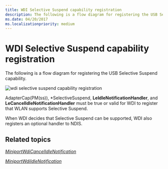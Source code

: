 ```yaml
---
title: WDI Selective Suspend capability registration
description: The following is a flow diagram for registering the USB Selective Suspend capability.
ms.date: 04/20/2017
ms.localizationpriority: medium
---
```


# WDI Selective Suspend capability registration


The following is a flow diagram for registering the USB Selective Suspend capability.

![wdi selective suspend capability registration](images/wdi-register-usb-selective-suspend-flow.png)

AdapterCap(PM(ss)), \*SelectiveSuspend, **LeIdleNotificationHandler**, and **LeCancelIdleNotificationHandler** must be true or valid for WDI to register that WLAN supports Selective Suspend.

When WDI decides that Selective Suspend can be supported, WDI also registers an optional handler to NDIS.

## Related topics


[*MiniportWdiCancelIdleNotification*](/windows-hardware/drivers/ddi/dot11wdi/nc-dot11wdi-miniport_wdi_cancel_idle_notification)

[*MiniportWdiIdleNotification*](/windows-hardware/drivers/ddi/dot11wdi/nc-dot11wdi-miniport_wdi_idle_notification)

 

